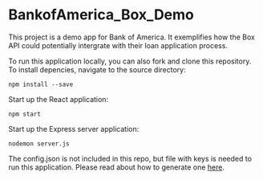 # BankofAmerica_Box_Demo

This project is a demo app for Bank of America. It exemplifies how the Box API could potentially intergrate with their loan application process.
<br />

To run this application locally, you can also fork and clone this repository.
<br />
To install depencies, navigate to the source directory:

```
npm install --save
```

Start up the React application:

```
npm start
```

Start up the Express server application:

```
nodemon server.js
```

The config.json is not included in this repo, but file with keys is needed to run this application. Please read about how to generate one [here](https://developer.box.com/guides/authentication/jwt/with-sdk/).




